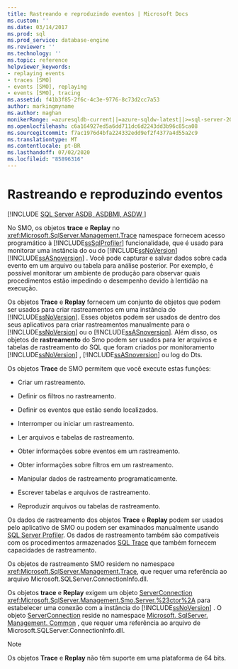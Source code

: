 ```yaml
---
title: Rastreando e reproduzindo eventos | Microsoft Docs
ms.custom: ''
ms.date: 03/14/2017
ms.prod: sql
ms.prod_service: database-engine
ms.reviewer: ''
ms.technology: ''
ms.topic: reference
helpviewer_keywords:
- replaying events
- traces [SMO]
- events [SMO], replaying
- events [SMO], tracing
ms.assetid: f41b3f85-2f6c-4c3e-9776-8c73d2cc7a53
author: markingmyname
ms.author: maghan
monikerRange: =azuresqldb-current||=azure-sqldw-latest||>=sql-server-2016||=sqlallproducts-allversions||>=sql-server-linux-2017||=azuresqldb-mi-current
ms.openlocfilehash: c6a164927ed5a6dd711dc6d2243dd3b96c85ca08
ms.sourcegitcommit: f7ac1976d4bfa224332edd9ef2f4377a4d55a2c9
ms.translationtype: MT
ms.contentlocale: pt-BR
ms.lasthandoff: 07/02/2020
ms.locfileid: "85896316"
---
```

# <a name="tracing-and-replaying-events"></a>Rastreando e reproduzindo eventos
[!INCLUDE [SQL Server ASDB, ASDBMI, ASDW ](../../../includes/applies-to-version/sql-asdb-asdbmi-asdw.md)]

  No SMO, os objetos **trace** e **Replay** no <xref:Microsoft.SqlServer.Management.Trace> namespace fornecem acesso programático à [!INCLUDE[ssSqlProfiler](../../../includes/sssqlprofiler-md.md)] funcionalidade, que é usado para monitorar uma instância do ou do [!INCLUDE[ssNoVersion](../../../includes/ssnoversion-md.md)] [!INCLUDE[ssASnoversion](../../../includes/ssasnoversion-md.md)] . Você pode capturar e salvar dados sobre cada evento em um arquivo ou tabela para análise posterior. Por exemplo, é possível monitorar um ambiente de produção para observar quais procedimentos estão impedindo o desempenho devido à lentidão na execução.  
  
 Os objetos **Trace** e **Replay** fornecem um conjunto de objetos que podem ser usados para criar rastreamentos em uma instância do [!INCLUDE[ssNoVersion](../../../includes/ssnoversion-md.md)]. Esses objetos podem ser usados de dentro dos seus aplicativos para criar rastreamentos manualmente para o [!INCLUDE[ssNoVersion](../../../includes/ssnoversion-md.md)] ou o [!INCLUDE[ssASnoversion](../../../includes/ssasnoversion-md.md)]. Além disso, os objetos de **rastreamento** do Smo podem ser usados para ler arquivos e tabelas de rastreamento do SQL que foram criados por monitoramento [!INCLUDE[ssNoVersion](../../../includes/ssnoversion-md.md)] , [!INCLUDE[ssASnoversion](../../../includes/ssasnoversion-md.md)] ou log do Dts.  
  
 Os objetos **Trace** de SMO permitem que você execute estas funções:  
  
-   Criar um rastreamento.  
  
-   Definir os filtros no rastreamento.  
  
-   Definir os eventos que estão sendo localizados.  
  
-   Interromper ou iniciar um rastreamento.  
  
-   Ler arquivos e tabelas de rastreamento.  
  
-   Obter informações sobre eventos em um rastreamento.  
  
-   Obter informações sobre filtros em um rastreamento.  
  
-   Manipular dados de rastreamento programaticamente.  
  
-   Escrever tabelas e arquivos de rastreamento.  
  
-   Reproduzir arquivos ou tabelas de rastreamento.  
  
 Os dados de rastreamento dos objetos **Trace** e **Replay** podem ser usados pelo aplicativo de SMO ou podem ser examinados manualmente usando [SQL Server Profiler](../../../tools/sql-server-profiler/sql-server-profiler.md). Os dados de rastreamento também são compatíveis com os procedimentos armazenados [SQL Trace](../../../relational-databases/sql-trace/sql-trace.md) que também fornecem capacidades de rastreamento.  
  
 Os objetos de rastreamento SMO residem no namespace <xref:Microsoft.SqlServer.Management.Trace>, que requer uma referência ao arquivo Microsoft.SQLServer.ConnectionInfo.dll.  
  
 Os objetos **trace** e **Replay** exigem um objeto [ServerConnection](https://msdn.microsoft.com/library/microsoft.sqlserver.management.common.serverconnection.aspx) <xref:Microsoft.SqlServer.Management.Smo.Server.%23ctor%2A> para estabelecer uma conexão com a instância do [!INCLUDE[ssNoVersion](../../../includes/ssnoversion-md.md)] . O objeto [ServerConnection](https://msdn.microsoft.com/library/microsoft.sqlserver.management.common.serverconnection.aspx) reside no namespace [Microsoft. SqlServer. Management. Common](https://msdn.microsoft.com/library/microsoft.sqlserver.management.common) , que requer uma referência ao arquivo de Microsoft.SQLServer.ConnectionInfo.dll.  
  
> [!NOTE]  
>  Os objetos **Trace** e **Replay** não têm suporte em uma plataforma de 64 bits.  
  
  
